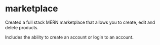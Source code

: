 # marketplace

Created a full stack MERN marketplace that allows you to create, edit and delete products. 

Includes the ability to create an account or login to an account.
